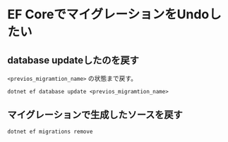 # EF CoreでマイグレーションをUndoしたい

## database updateしたのを戻す

`<previos_migramtion_name>` の状態まで戻す。

```
dotnet ef database update <previos_migramtion_name>
```


## マイグレーションで生成したソースを戻す

```
dotnet ef migrations remove
```
